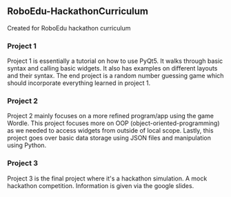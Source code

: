 ## RoboEdu-HackathonCurriculum
Created for RoboEdu hackathon curriculum
### Project 1
Project 1 is essentially a tutorial on how to use PyQt5. It walks through basic
syntax and calling basic widgets. It also has examples on different layouts and
their syntax. The end project is a random number guessing game which should
incorporate everything learned in project 1.

### Project 2
Project 2 mainly focuses on a more refined program/app using the game Wordle.
This project focuses more on OOP (object-oriented-programming) as we needed to
access widgets from outside of local scope. Lastly, this project goes over basic
data storage using JSON files and manipulation using Python.

### Project 3
Project 3 is the final project where it's a hackathon simulation. A mock
hackathon competition. Information is given via the google slides.
